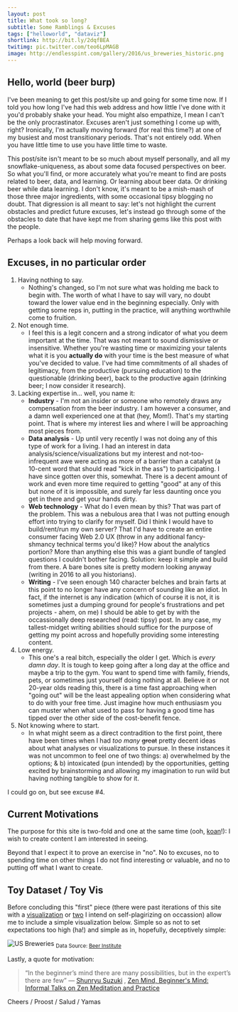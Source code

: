```yaml
---
layout: post
title: What took so long?
subtitle: Some Ramblings & Excuses
tags: ["helloworld", "dataviz"]
shortlink: http://bit.ly/2dqfBEA
twitimg: pic.twitter.com/teo6LpMAGB
image: http://endlesspint.com/gallery/2016/us_breweries_historic.png
---
```


## Hello, world (beer burp)

I've been meaning to get this post/site up and going for some time now. If I told you how long I've had this web address and how little I've done with it you'd probably shake your head. You might also empathize, I mean I can't be the only procrastinator. Excuses aren't just something I come up with, right? Ironically, I'm actually moving forward (for real this time?) at one of my busiest and most transitionary periods. That's not entirely odd. When you have little time to use you have little time to waste.

This post/site isn't meant to be so much about myself personally, and all my snowflake-uniqueness, as about some data focused perspectives on beer. So what you'll find, or more accurately what you're meant to find are posts related to beer, data, and learning. Or learning about beer data. Or drinking beer while data learning. I don't know, it's meant to be a mish-mash of those three major ingredients, with some occasional tipsy blogging no doubt. That digression is all meant to say: let's not highlight the current obstacles and predict future excuses, let's instead go through some of the obstacles to date that have kept me from sharing gems like this post with the people.

Perhaps a look back will help moving forward. 

## Excuses, in no particular order

<ol>
  <li>Having nothing to say.
    <ul>
      <li>Nothing's changed, so I'm not sure what was holding me back to begin with. The worth of what I have to say will vary, no doubt toward the lower value end in the beginning especially. Only with getting some reps in, putting in the practice, will anything worthwhile come to fruition.</li>
    </ul>
  </li>
  <li>Not enough time.
    <ul>
      <li>I feel this is a legit concern and a strong indicator of what you deem important at the time. That was not meant to sound dismissive or insensitive. Whether you're wasting time or maximizing your talents what it is you <b>actually do</b> with your time is the best measure of what you've decided to value. I've had time commitments of all shades of legitimacy, from the productive (pursuing education) to the questionable (drinking beer), back to the productive again (drinking beer; I now consider it research).</li>
    </ul>
  </li>
  <li>Lacking expertise in... well, you name it:
    <ul>
      <li><b>Industry</b> - I'm not an insider or someone who remotely draws any compensation from the beer industry. I am however a consumer, and a damn well experienced one at that (hey, Mom!). That's my starting point. That is where my interest lies and where I will be approaching most pieces from.</li>
      <li><b>Data analysis</b> - Up until very recently I was not doing any of this type of work for a living. I had an interest in data analysis/science/visualizations but my interest and not-too-infrequent awe were acting as more of a barrier than a catalyst (a 10-cent word that should read "kick in the ass") to participating. I have since gotten over this, somewhat. There is a decent amount of work and even more time required to getting "good" at any of this but none of it is impossible, and surely far less daunting once you get in there and get your hands dirty.</li>
      <li><b>Web technology</b> - What do I even mean by this? That was part of the problem. This was a nebulous area that I was not putting enough effort into trying to clarify for myself. Did I think I would have to build/rent/run my own server? That I'd have to create an entire consumer facing Web 2.0 UX (throw in any additional fancy-shmancy technical terms you'd like)? How about the analytics portion? More than anything else this was a giant bundle of tangled questions I couldn't bother facing. Solution: keep it simple and build from there. A bare bones site is pretty modern looking anyway (writing in 2016 to all you historians).</li>
      <li><b>Writing</b> - I've seen enough 140 character belches and brain farts at this point to no longer have any concern of sounding like an idiot. In fact, if the internet is any indication (which of course it is not, it is sometimes just a dumping ground for people's frustrations and pet projects - ahem, on me) I should be able to get by with the occassionally deep researched (read: tipsy) post. In any case, my tallest-midget writing abilities should suffice for the purpose of getting my point across and hopefully providing some interesting content.</li>
    </ul>
  </li>
  <li>Low energy.
    <ul>
      <li>This one's a real bitch, especially the older I get. Which is <i>every damn day</i>. It is tough to keep going after a long day at the office and maybe a trip to the gym. You want to spend time with family, friends, pets, or sometimes just yourself doing nothing at all. Believe it or not 20-year olds reading this, there is a time fast approaching when "going out" will be the least appealing option when considering what to do with your free time. Just imagine how much enthusiasm you can muster when what used to pass for having a good time has tipped over the other side of the cost-benefit fence.</li>
    </ul>
  </li>
  <li>Not knowing where to start.
    <ul>
      <li>In what might seem as a direct contradition to the first point, there have been times when I had <i>too many</i> <strike>great</strike> pretty decent ideas about what analyses or visualizations to pursue. In these instances it was not uncommon to feel one of two things: a) overwhelmed by the options; & b) intoxicated (pun intended) by the opportunities, getting excited by brainstorming and allowing my imagination to run wild but having nothing tangible to show for it.</li>
    </ul>
  </li>
</ol>

I could go on, but see excuse #4.

## Current Motivations

The purpose for this site is two-fold and one at the same time (ooh, <a href="https://en.wikipedia.org/wiki/K%C5%8Dan" target="_blank">koan</a>!): I wish to create content I am interested in seeing.

Beyond that I expect it to prove an exercise in "no". No to excuses, no to spending time on other things I do not find interesting or valuable, and no to putting off what I want to create. 

## Toy Dataset / Toy Vis

Before concluding this "first" piece (there were past iterations of this site with a <a href="https://endlesspint8.shinyapps.io/cb_sh_bxplt/">visualization</a> or <a href="https://endlesspint8.shinyapps.io/cb_sh_sct/">two</a> I intend on self-plagirizing on occassion) allow me to include a simple visualization below. Simple so as not to set expectations too high (ha!) and simple as in, hopefully, deceptively simple:

<!---![plot](../z_temptest/test.png?raw=true)-->
<img src="/gallery/2016/us_breweries_historic.png" alt="US Breweries" />
<sub>Data Source: <a href="http://www.beerinstitute.org/" target="_blank">Beer Institute</a></sub>


Lastly, a quote for motivation:

> “In the beginner’s mind there are many possibilities, but in the expert’s there are few” 
> ― <a href="https://www.goodreads.com/author/show/62707.Shunryu_Suzuki" target="_blank">Shunryu Suzuki</a>
> , <a href="https://www.goodreads.com/work/quotes/231282" target="_blank">Zen Mind, Beginner's Mind: Informal Talks on Zen Meditation and Practice</a>


Cheers / Proost / Salud / Yamas
